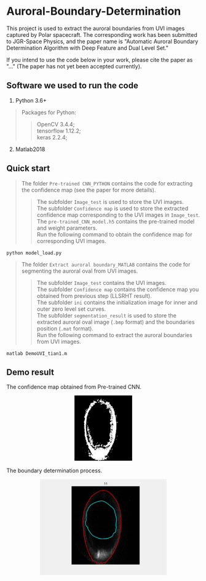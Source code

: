# Auroral-Boundary-Determination
This project is used to extract the auroral boundaries from UVI images captured by Polar spacecraft. The corresponding work has been submitted to JGR-Space Physics, and the paper name is "Automatic Auroral Boundary Determination Algorithm with Deep Feature and Dual Level Set." 

If you intend to use the code below in your work, please cite the paper as "..." (The paper has not yet been accepted currently).

## Software we used to run the code

1. Python 3.6+
>Packages for Python:
>>OpenCV 3.4.4;   
>>tensorflow 1.12.2;    
>>keras 2.2.4;
2. Matlab2018

## Quick start
>The folder `Pre-trained CNN_PYTHON` contains the code for extracting the confidence map (see the paper for more details).  
>>The subfolder `Image_test` is used to store the UVI images.  
>>The subfolder `Confidence map` is used to store the extracted confidence map corresponding to the UVI images in `Image_test`.   
>>The `pre-trained_CNN_model.h5` contains the pre-trained model and weight parameters.  
>>Run the following command to obtain the confidence map for corresponding UVI images.     

```
python model_load.py
```
>The folder `Extract auroral boundary_MATLAB` contains the code for segmenting the auroral oval from UVI images.  
>>The subfolder `Image_test` contains the UVI images.  
>>The subfolder `Confidence map` contains the confidence map you obtained from previous step (LLSRHT result).  
>>The subfolder `ini` contains the initialization image for inner and outer zero level set curves.  
>>The subfolder `segmentation_result` is used to store the extracted auroral oval image (`.bmp` format) and the boundaries position (`.mat` format).  
>>Run the following command to extract the auroral boundaries from UVI images.  
```
matlab DemoUVI_tian1.m
```

## Demo result
The confidence map obtained from Pre-trained CNN.<br>

<div align="center"><img width="150" height="170" src="https://github.com/shuaichentian/Auroral-Boundary-Determination/blob/master/Pre-trained%20CNN_PYTHON/Confidence%20map/1997010_034012_confidence%20map.bmp"/></div>

The boundary determination process.
<div align="center"><img width="330" height="250" src="https://github.com/shuaichentian/Auroral-Boundary-Determination/blob/master/Extract%20auroral%20boundary_MATLAB/ectract_boundary.gif"/></div>

